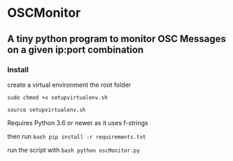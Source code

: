 # OSCMonitor

## A tiny python program to monitor OSC Messages on a given ip:port combination

### Install

create a virtual environment the root folder

```sudo chmod +x setupvirtualenv.sh```

```source setupvirtualenv.sh```

Requires Python 3.6 or newer as it uses f-strings

then run ```bash pip install -r requirements.txt```

run the script with ```bash python oscMonitor.py```




